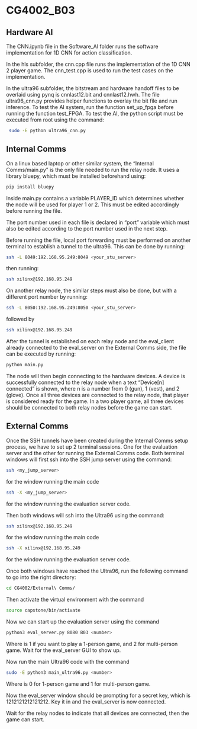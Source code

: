 # CG4002_B03

## Hardware AI

The CNN.ipynb file in the Software_AI folder runs the software implementation for 1D CNN for action classification.

In the hls subfolder, the cnn.cpp file runs the implementation of the 1D CNN 2 player game. The cnn_test.cpp is used to run the test cases on the implementation.

In the ultra96 subfolder, the bitstream and hardware handoff files to be overlaid using pynq is cnnlast12.bit and cnnlast12.hwh. The file ultra96_cnn.py provides helper functions to overlay the bit file and run inference. To test the AI system, run the function set_up_fpga before running the function test_FPGA. To test the AI, the python script must be executed from root using the command:

```sh
 sudo -E python ultra96_cnn.py
```

## Internal Comms

On a linux based laptop or other similar system, the “Internal Comms/main.py” is the only file needed to run the relay node. It uses a library bluepy, which must be installed beforehand using:
```sh
pip install bluepy
```
Inside main.py contains a variable PLAYER_ID which determines whether the node will be used for player 1 or 2. This must be edited accordingly before running the file.

The port number used in each file is declared in “port” variable which must also be edited according to the port number used in the next step.

Before running the file, local port forwarding must be performed on another terminal to establish a tunnel to the ultra96. This can be done by running:
```sh
ssh -L 8049:192.168.95.249:8049 <your_stu_server>
```
then running:
```sh
ssh xilinx@192.168.95.249
```
On another relay node, the similar steps must also be done, but with a different port number by running:
```sh
ssh -L 8050:192.168.95.249:8050 <your_stu_server>
```
followed by
```sh
ssh xilinx@192.168.95.249
```
After the tunnel is established on each relay node and the eval_client already connected to the eval_server on the External Comms side, the file can be executed by running: 
```sh
python main.py 
```
The node will then begin connecting to the hardware devices. A device is successfully connected to the relay node when a text “Device[n] connected” is shown, where n is a number from 0 (gun), 1 (vest), and 2 (glove). Once all three devices are connected to the relay node, that player is considered ready for the game. In a two player game, all three devices should be connected to both relay nodes before the game can start.

## External Comms

Once the SSH tunnels have been created during the Internal Comms setup process, we have to set up 2 terminal sessions. One for the evaluation server and the other for running the External Comms code. Both terminal windows will first ssh into the SSH jump server using the command: 
```sh
ssh <my_jump_server>
```
for the window running the main code
```sh
ssh -X <my_jump_server>
```
for the window running the evaluation server code. 

Then both windows will ssh into the Ultra96 using the command: 
```sh
ssh xilinx@192.168.95.249
```
for the window running the main code
```sh
ssh -X xilinx@192.168.95.249
```
for the window running the evaluation server code. 

Once both windows have reached the Ultra96, run the following command to go into the right directory: 
```sh
cd CG4002/External\ Comms/
```
Then activate the virtual environment with the command
```sh
source capstone/bin/activate
```

Now we can start up the evaluation server using the command
```sh
python3 eval_server.py 8080 B03 <number>
```
Where <number> is 1 if you want to play a 1-person game, and 2 for multi-person game. Wait for the eval_server GUI to show up. 

Now run the main Ultra96 code with the command
```sh
sudo -E python3 main_ultra96.py <number>
```
Where <number> is 0 for 1-person game and 1 for multi-person game. 

Now the eval_server window should be prompting for a secret key, which is 1212121212121212. Key it in and the eval_server is now connected. 

Wait for the relay nodes to indicate that all devices are connected, then the game can start.

